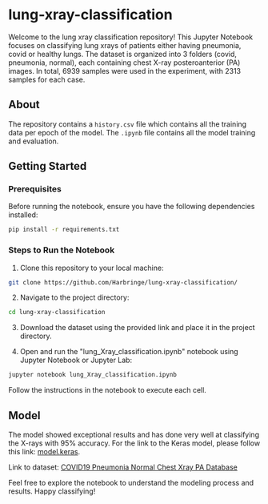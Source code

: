 # lung-xray-classification

Welcome to the lung xray classification repository! This Jupyter Notebook focuses on classifying lung xrays of patients either having pneumonia, covid or healthy lungs. The dataset is organized into 3 folders (covid, pneumonia, normal), each containing chest X-ray posteroanterior (PA) images. In total, 6939 samples were used in the experiment, with 2313 samples for each case.

## About

The repository contains a `history.csv` file which contains all the training data per epoch of the model.
The `.ipynb` file contains all the model training and evaluation.

## Getting Started

### Prerequisites

Before running the notebook, ensure you have the following dependencies installed:

```bash
pip install -r requirements.txt
```

### Steps to Run the Notebook
1. Clone this repository to your local machine:

```bash
git clone https://github.com/Harbringe/lung-xray-classification/
```
2. Navigate to the project directory:
```bash
cd lung-xray-classification
```
3. Download the dataset using the provided link and place it in the project directory.

4. Open and run the "lung_Xray_classification.ipynb" notebook using Jupyter Notebook or Jupyter Lab:

```bash
jupyter notebook lung_Xray_classification.ipynb
```
Follow the instructions in the notebook to execute each cell.

## Model

The model showed exceptional results and has done very well at classifying the X-rays with 95% accuracy. For the link to the Keras model, please follow this link: [model.keras](https://huggingface.co/Harbringe/lung_xray_classification_model/resolve/main/model.keras).

Link to dataset: [COVID19 Pneumonia Normal Chest Xray PA Database](https://www.kaggle.com/datasets/amanullahasraf/covid19-pneumonia-normal-chest-xray-pa-dataset)


Feel free to explore the notebook to understand the modeling process and results. Happy classifying!

